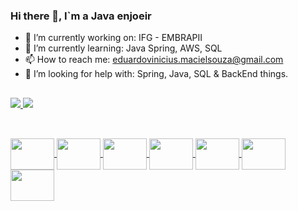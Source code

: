 ### Hi there 👋, I`m a Java enjoeir 
- 🔭 I’m currently working on: IFG - EMBRAPII
- 🌱 I’m currently learning: Java Spring, AWS, SQL
- 📫 How to reach me: eduardovinicius.macielsouza@gmail.com
- 🤔 I’m looking for help with: Spring, Java, SQL & BackEnd things.

##

<div>
<a href= "https://github.com/EduardoViniciusSouza">
<img heigth="180em" src= "https://github-readme-stats.vercel.app/api?username=EduardoViniciusSouza&show_icons=true&theme=radical/>
</a>
<a href= "https://github.com/EduardoViniciusSouza">
<img heigth="180em" src= "https://github-readme-stats.vercel.app/api/top-langs/?username=EduardoViniciusSouza&layout=compact&langs_count=168theme=radical"/>
</a>    
</div>

## 

<div style="display: inline_block"><br>
  
<a href = "https://devicon.dev/">
<img align="center" height="50" width="70" src="https://cdn.jsdelivr.net/gh/devicons/devicon/icons/c/c-original.svg"/>
  
<a href = "https://devicon.dev/">
<img align="center" height="50" width="70"  src="https://cdn.jsdelivr.net/gh/devicons/devicon/icons/git/git-original.svg" />
  
<a href = "https://devicon.dev/">
<img align="center" height="50" width="70" src="https://cdn.jsdelivr.net/gh/devicons/devicon/icons/intellij/intellij-original.svg" />
  
<a href = "https://devicon.dev/">
<img align="center" height="50" width="70" src="https://cdn.jsdelivr.net/gh/devicons/devicon/icons/java/java-original.svg" />
  
<a href = "https://devicon.dev/">
<img align="center" height="50" width="70" src="https://cdn.jsdelivr.net/gh/devicons/devicon/icons/mongodb/mongodb-original-wordmark.svg"/>
  
<a href = "https://devicon.dev/">
<img align="center" height="50" width="70" src="https://cdn.jsdelivr.net/gh/devicons/devicon/icons/spring/spring-original.svg" />
  
<a href = "https://devicon.dev/">
<img align="center" height="50" width="70" src="https://cdn.jsdelivr.net/gh/devicons/devicon/icons/ubuntu/ubuntu-plain.svg" />   
  
</div>

##
